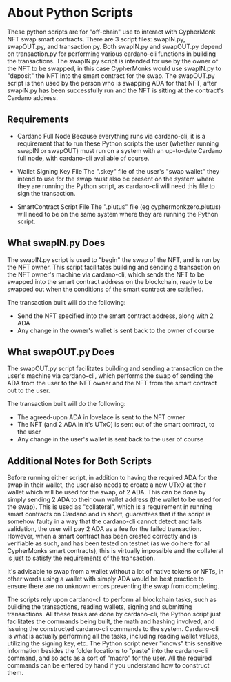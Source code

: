 # About Python Scripts

These python scripts are for "off-chain" use to interact with CypherMonk NFT swap smart contracts. There are 3 script files: swapIN.py, swapOUT.py, and transaction.py. Both swapIN.py and swapOUT.py depend on transaction.py for performing various cardano-cli functions in building the transactions. The swapIN.py script is intended for use by the owner of the NFT to be swapped, in this case CypherMonks would use swapIN.py to "deposit" the NFT into the smart contract for the swap.  The swapOUT.py script is then used by the person who is swapping ADA for that NFT, after swapIN.py has been successfully run and the NFT is sitting at the contract's Cardano address.  


## Requirements

- Cardano Full Node
Because everything runs via cardano-cli, it is a requirement that to run these Python scripts the user (whether running swapIN or swapOUT) must run on a system with an up-to-date Cardano full node, with cardano-cli available of course.

- Wallet Signing Key File
The ".skey" file of the user's "swap wallet" they intend to use for the swap must also be present on the system where they are running the Python script, as cardano-cli will need this file to sign the transaction.

- SmartContract Script File
The ".plutus" file (eg cyphermonkzero.plutus) will need to be on the same system where they are running the Python script.


## What swapIN.py Does

The swapIN.py script is used to "begin" the swap of the NFT, and is run by the NFT owner. This script facilitates building and sending a transaction on the NFT owner's machine via cardano-cli, which sends the NFT to be swapped into the smart contract address on the blockchain, ready to be swapped out when the conditions of the smart contract are satisfied.

The transaction built will do the following:
- Send the NFT specified into the smart contract address, along with 2 ADA
- Any change in the owner's wallet is sent back to the owner of course


## What swapOUT.py Does

The swapOUT.py script facilitates building and sending a transaction on the user's machine via cardano-cli, which performs the swap of sending the ADA from the user to the NFT owner and the NFT from the smart contract out to the user.

The transaction built will do the following: 
- The agreed-upon ADA in lovelace is sent to the NFT owner
- The NFT (and 2 ADA in it's UTxO) is sent out of the smart contract, to the user
- Any change in the user's wallet is sent back to the user of course


## Additional Notes for Both Scripts

Before running either script, in addition to having the required ADA for the swap in their wallet, the user also needs to create a new UTxO at their wallet which will be used for the swap, of 2 ADA. This can be done by simply sending 2 ADA to their own wallet address (the wallet to be used for the swap). This is used as "collateral", which is a requirement in running smart contracts on Cardano and in short, guarantees that if the script is somehow faulty in a way that the cardano-cli cannot detect and fails validation, the user will pay 2 ADA as a fee for the failed transaction. However, when a smart contract has been created correctly and is verifiable as such, and has been tested on testnet (as we do here for all CypherMonks smart contracts), this is virtually impossible and the collateral is just to satisfy the requirements of the transaction.

It's advisable to swap from a wallet without a lot of native tokens or NFTs, in other words using a wallet with simply ADA would be best practice to ensure there are no unknown errors preventing the swap from completing.

The scripts rely upon cardano-cli to perform all blockchain tasks, such as building the transactions, reading wallets, signing and submitting transactions.  All these tasks are done by cardano-cli, the Python script just facilitates the commands being built, the math and hashing involved, and issuing the constructed cardano-cli commands to the system. Cardano-cli is what is actually performing all the tasks, including reading wallet values, utilizing the signing key, etc.  The Python script never "knows" this sensitive information besides the folder locations to "paste" into the cardano-cli command, and so acts as a sort of "macro" for the user. All the required commands can be entered by hand if you understand how to construct them.

